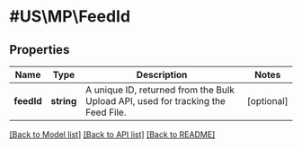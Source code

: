 # #US\MP\FeedId

## Properties

Name | Type | Description | Notes
------------ | ------------- | ------------- | -------------
**feedId** | **string** | A unique ID, returned from the Bulk Upload API, used for tracking the Feed File. | [optional]


[[Back to Model list]](../) [[Back to API list]](../../Api/US/MP) [[Back to README]](../../README.md)
